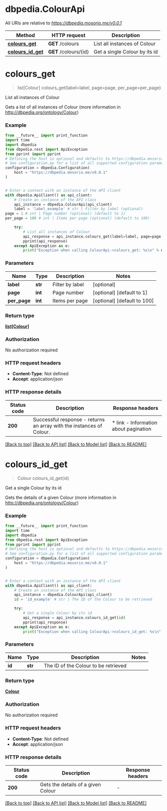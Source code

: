 # dbpedia.ColourApi

All URIs are relative to *https://dbpedia.mosorio.me/v0.0.1*

Method | HTTP request | Description
------------- | ------------- | -------------
[**colours_get**](ColourApi.md#colours_get) | **GET** /colours | List all instances of Colour
[**colours_id_get**](ColourApi.md#colours_id_get) | **GET** /colours/{id} | Get a single Colour by its id


# **colours_get**
> list[Colour] colours_get(label=label, page=page, per_page=per_page)

List all instances of Colour

Gets a list of all instances of Colour (more information in http://dbpedia.org/ontology/Colour)

### Example

```python
from __future__ import print_function
import time
import dbpedia
from dbpedia.rest import ApiException
from pprint import pprint
# Defining the host is optional and defaults to https://dbpedia.mosorio.me/v0.0.1
# See configuration.py for a list of all supported configuration parameters.
configuration = dbpedia.Configuration(
    host = "https://dbpedia.mosorio.me/v0.0.1"
)


# Enter a context with an instance of the API client
with dbpedia.ApiClient() as api_client:
    # Create an instance of the API class
    api_instance = dbpedia.ColourApi(api_client)
    label = 'label_example' # str | Filter by label (optional)
page = 1 # int | Page number (optional) (default to 1)
per_page = 100 # int | Items per page (optional) (default to 100)

    try:
        # List all instances of Colour
        api_response = api_instance.colours_get(label=label, page=page, per_page=per_page)
        pprint(api_response)
    except ApiException as e:
        print("Exception when calling ColourApi->colours_get: %s\n" % e)
```

### Parameters

Name | Type | Description  | Notes
------------- | ------------- | ------------- | -------------
 **label** | **str**| Filter by label | [optional] 
 **page** | **int**| Page number | [optional] [default to 1]
 **per_page** | **int**| Items per page | [optional] [default to 100]

### Return type

[**list[Colour]**](Colour.md)

### Authorization

No authorization required

### HTTP request headers

 - **Content-Type**: Not defined
 - **Accept**: application/json

### HTTP response details
| Status code | Description | Response headers |
|-------------|-------------|------------------|
**200** | Successful response - returns an array with the instances of Colour. |  * link - Information about pagination <br>  |

[[Back to top]](#) [[Back to API list]](../README.md#documentation-for-api-endpoints) [[Back to Model list]](../README.md#documentation-for-models) [[Back to README]](../README.md)

# **colours_id_get**
> Colour colours_id_get(id)

Get a single Colour by its id

Gets the details of a given Colour (more information in http://dbpedia.org/ontology/Colour)

### Example

```python
from __future__ import print_function
import time
import dbpedia
from dbpedia.rest import ApiException
from pprint import pprint
# Defining the host is optional and defaults to https://dbpedia.mosorio.me/v0.0.1
# See configuration.py for a list of all supported configuration parameters.
configuration = dbpedia.Configuration(
    host = "https://dbpedia.mosorio.me/v0.0.1"
)


# Enter a context with an instance of the API client
with dbpedia.ApiClient() as api_client:
    # Create an instance of the API class
    api_instance = dbpedia.ColourApi(api_client)
    id = 'id_example' # str | The ID of the Colour to be retrieved

    try:
        # Get a single Colour by its id
        api_response = api_instance.colours_id_get(id)
        pprint(api_response)
    except ApiException as e:
        print("Exception when calling ColourApi->colours_id_get: %s\n" % e)
```

### Parameters

Name | Type | Description  | Notes
------------- | ------------- | ------------- | -------------
 **id** | **str**| The ID of the Colour to be retrieved | 

### Return type

[**Colour**](Colour.md)

### Authorization

No authorization required

### HTTP request headers

 - **Content-Type**: Not defined
 - **Accept**: application/json

### HTTP response details
| Status code | Description | Response headers |
|-------------|-------------|------------------|
**200** | Gets the details of a given Colour |  -  |

[[Back to top]](#) [[Back to API list]](../README.md#documentation-for-api-endpoints) [[Back to Model list]](../README.md#documentation-for-models) [[Back to README]](../README.md)

